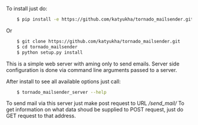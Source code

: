 To install just do:

```bash
    $ pip install -e https://github.com/katyukha/tornado_mailsender.git
```

Or

```bash
    $ git clone https://github.com/katyukha/tornado_mailsender.git
    $ cd tornado_mailsender
    $ python setup.py install
```

This is a simple web server with aming only to send emails.
Server side configuration is done via command line arguments passed to a server.

After install to see all available options just call:

```bash
    $ tornado_mailsender_server --help
```

To send mail via this server just make post request to URL */send_mail/*
To get information on what data shoud be supplied to POST request, just do
GET request to that address.

